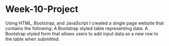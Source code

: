 # Week-10-Project

Using HTML, Bootstrap, and JavaScript I created a single page website that contains the following: 
A Bootstrap styled table representing data. 
A Bootstrap styled form that allows users to add input data as a new row to the table when submitted.
